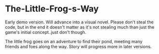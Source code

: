 # The-Little-Frog-s-Way
Early demo version. Will advance into a visual novel.
Please don't steal the code, but in the end it doesn't matter as it's not stealing much than just the game's initial concept..just don't though.

The little frog goes on an adventure to find their pond, meeting many friends and foes along the way. Story will progress more in later versions.
